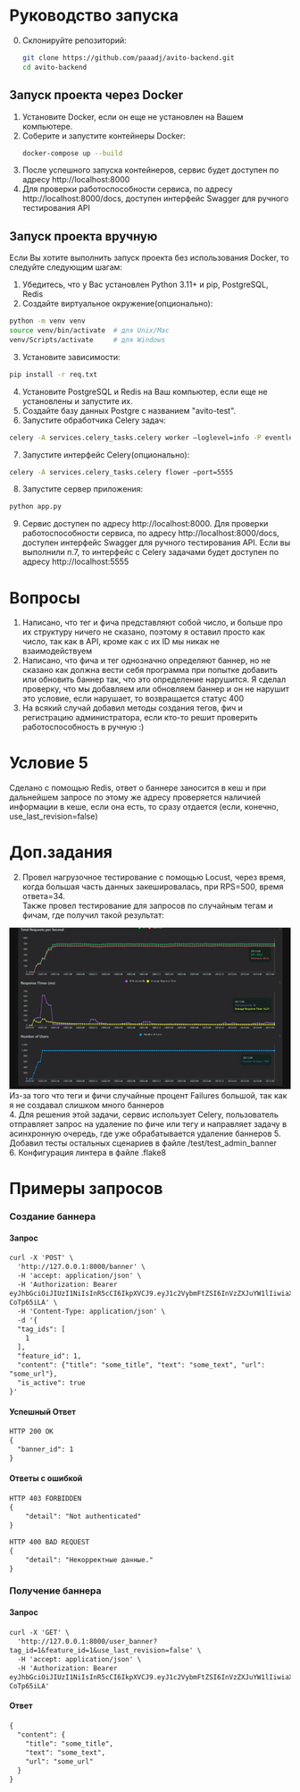 # Руководство запуска
0. Склонируйте репозиторий:
    ```bash
    git clone https://github.com/paaadj/avito-backend.git
    cd avito-backend
    ```
## Запуск проекта через Docker
1. Установите Docker, если он еще не установлен на Вашем компьютере.
2. Соберите и запустите контейнеры Docker:
   ```bash
   docker-compose up --build
   ```
3. После успешного запуска контейнеров, сервис будет доступен по адресу http://localhost:8000
4. Для проверки работоспособности сервиса,  по адресу http://localhost:8000/docs, доступен интерфейс
Swagger для ручного тестирования API

## Запуск проекта вручную
Если Вы хотите выполнить запуск проекта без использования Docker, то следуйте следующим шагам:

1. Убедитесь, что у Вас установлен Python 3.11+ и pip, PostgreSQL, Redis
2. Создайте виртуальное окружение(опционально):
```bash
python -m venv venv
source venv/bin/activate  # для Unix/Mac
venv/Scripts/activate     # для Windows
```
3. Установите зависимости:
```bash
pip install -r req.txt
```
4. Установите PostgreSQL и Redis на Ваш компьютер, если еще не установлены и запустите их.
5. Создайте базу данных Postgre с названием "avito-test".
6. Запустите обработчика Celery задач:
```bash
celery -A services.celery_tasks.celery worker —loglevel=info -P eventlet
```
7. Запустите интерфейс Celery(опционально):
```bash
celery -A services.celery_tasks.celery flower —port=5555
```
8. Запустите сервер приложения:
```bash
python app.py
```
9. Сервис доступен по адресу http://localhost:8000.
Для проверки работоспособности сервиса,  по адресу http://localhost:8000/docs, доступен интерфейс
Swagger для ручного тестирования API. Если вы выполнили п.7, то интерфейс с Celery задачами будет доступен по адресу 
http://localhost:5555  


# Вопросы
1. Написано, что тег и фича представляют собой число, и больше про их структуру ничего не сказано, поэтому я оставил просто как число, так как в API, кроме как с их ID мы никак не взаимодействуем
2. Написано, что фича и тег однозначно определяют баннер, но не сказано как должна вести себя программа при попытке добавить или обновить баннер так, что это определение нарушится. 
Я сделал проверку, что мы добавляем или обновляем баннер и он не нарушит это условие, если нарушает, то возвращается статус 400
3. На всякий случай добавил методы создания тегов, фич и регистрацию администратора, если кто-то решит проверить работоспособность в ручную :)

# Условие 5
Сделано с помощью Redis, ответ о баннере заносится в кеш и при дальнейшем запросе по этому же адресу
проверяется наличией информации в кеше, если она есть, то сразу отдается (если, конечно, use_last_revision=false)

# Доп.задания 
2. Провел нагрузочное тестирование с помощью Locust, через время, когда большая часть данных закешировалась, при RPS=500, время ответа=34. <br>
Также провел тестирование для запросов по случайным тегам и фичам, где получил такой результат:
<img src="/media/stress_test.jpg">
Из-за того что теги и фичи случайные процент Failures большой, так как я не создавал слишком много баннеров<br>
4. Для решения этой задачи, сервис использует Celery, пользователь отправляет запрос на удаление по фиче или тегу и 
направляет задачу в асинхронную очередь, где уже обрабатывается удаление баннеров
5. Добавил тесты остальных сценариев в файле /test/test_admin_banner <br>
6. Конфигурация линтера в файле .flake8


# Примеры запросов
### Создание баннера
#### Запрос
```curl
curl -X 'POST' \
  'http://127.0.0.1:8000/banner' \
  -H 'accept: application/json' \
  -H 'Authorization: Bearer eyJhbGciOiJIUzI1NiIsInR5cCI6IkpXVCJ9.eyJ1c2VybmFtZSI6InVzZXJuYW1lIiwiaXNfYWRtaW4iOnRydWV9.2QC1JT0iRTnGHUyRxOcUfGXPzecy8kb_m-CoTp65iLA' \
  -H 'Content-Type: application/json' \
  -d '{
  "tag_ids": [
    1
  ],
  "feature_id": 1,
  "content": {"title": "some_title", "text": "some_text", "url": "some_url"},
  "is_active": true
}'
```
#### Успешный Ответ
```http
HTTP 200 OK
{
  "banner_id": 1
}
```

#### Ответы с ошибкой

```http
HTTP 403 FORBIDDEN
{
    "detail": "Not authenticated"
}
```

```http
HTTP 400 BAD REQUEST
{
    "detail": "Некорректные данные."
}
```

### Получение баннера
#### Запрос
```curl
curl -X 'GET' \
  'http://127.0.0.1:8000/user_banner?tag_id=1&feature_id=1&use_last_revision=false' \
  -H 'accept: application/json' \
  -H 'Authorization: Bearer eyJhbGciOiJIUzI1NiIsInR5cCI6IkpXVCJ9.eyJ1c2VybmFtZSI6InVzZXJuYW1lIiwiaXNfYWRtaW4iOnRydWV9.2QC1JT0iRTnGHUyRxOcUfGXPzecy8kb_m-CoTp65iLA'
```

#### Ответ
```http
{
  "content": {
    "title": "some_title",
    "text": "some_text",
    "url": "some_url"
  }
}
```
